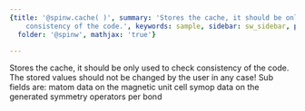 ```yaml
---
{title: '@spinw.cache( )', summary: 'Stores the cache, it should be only used to check
    consistency of the code.', keywords: sample, sidebar: sw_sidebar, permalink: spinw_cache.html,
  folder: '@spinw', mathjax: 'true'}

---
```

Stores the cache, it should be only used to check consistency of the code.
The stored values should not be changed by the user in any case!
Sub fields are:
  matom   data on the magnetic unit cell
  symop   data on the generated symmetry operators per bond

